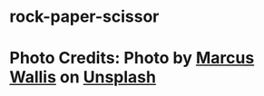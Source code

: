 # rock-paper-scissor

# Photo Credits: Photo by <a href="https://unsplash.com/@marcus_wallis?utm_source=unsplash&utm_medium=referral&utm_content=creditCopyText">Marcus Wallis</a> on <a href="https://unsplash.com/s/photos/rock-paper-scissors?utm_source=unsplash&utm_medium=referral&utm_content=creditCopyText">Unsplash</a>
  